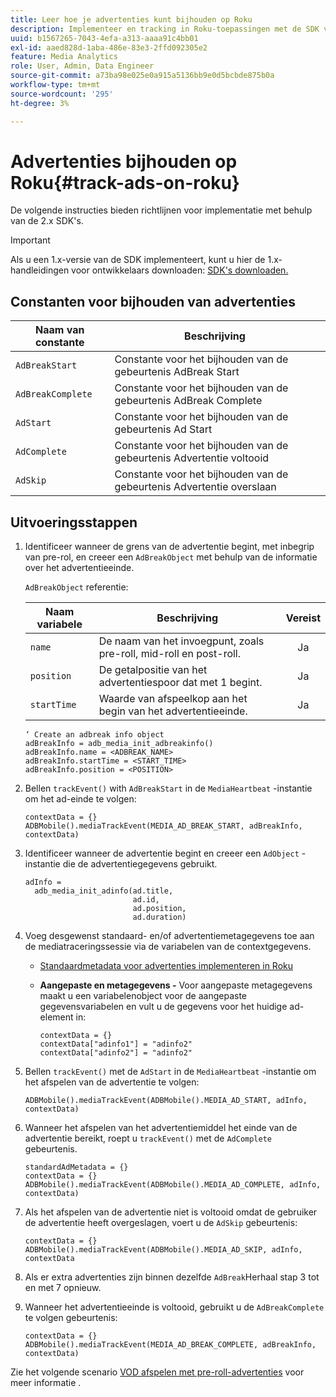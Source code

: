 ```yaml
---
title: Leer hoe je advertenties kunt bijhouden op Roku
description: Implementeer en tracking in Roku-toepassingen met de SDK van Media.
uuid: b1567265-7043-4efa-a313-aaaa91c4bb01
exl-id: aaed828d-1aba-486e-83e3-2ffd092305e2
feature: Media Analytics
role: User, Admin, Data Engineer
source-git-commit: a73ba98e025e0a915a5136bb9e0d5bcbde875b0a
workflow-type: tm+mt
source-wordcount: '295'
ht-degree: 3%

---
```


# Advertenties bijhouden op Roku{#track-ads-on-roku}

De volgende instructies bieden richtlijnen voor implementatie met behulp van de 2.x SDK&#39;s.

>[!IMPORTANT]
>
>Als u een 1.x-versie van de SDK implementeert, kunt u hier de 1.x-handleidingen voor ontwikkelaars downloaden: [SDK&#39;s downloaden.](/help/getting-started/download-sdks.md)

## Constanten voor bijhouden van advertenties

| Naam van constante | Beschrijving   |
|---|---|
| `AdBreakStart` | Constante voor het bijhouden van de gebeurtenis AdBreak Start |
| `AdBreakComplete` | Constante voor het bijhouden van de gebeurtenis AdBreak Complete |
| `AdStart` | Constante voor het bijhouden van de gebeurtenis Ad Start |
| `AdComplete` | Constante voor het bijhouden van de gebeurtenis Advertentie voltooid |
| `AdSkip` | Constante voor het bijhouden van de gebeurtenis Advertentie overslaan |

## Uitvoeringsstappen

1. Identificeer wanneer de grens van de advertentie begint, met inbegrip van pre-rol, en creeer een `AdBreakObject` met behulp van de informatie over het advertentieeinde.

   `AdBreakObject` referentie:

   | Naam variabele | Beschrijving | Vereist |
   | --- | --- | :---: |
   | `name` | De naam van het invoegpunt, zoals pre-roll, mid-roll en post-roll. | Ja |
   | `position` | De getalpositie van het advertentiespoor dat met 1 begint. | Ja |
   | `startTime` | Waarde van afspeelkop aan het begin van het advertentieeinde. | Ja |

   ```
   ‘ Create an adbreak info object
   adBreakInfo = adb_media_init_adbreakinfo()
   adBreakInfo.name = <ADBREAK_NAME>
   adBreakInfo.startTime = <START_TIME>
   adBreakInfo.position = <POSITION>
   ```

1. Bellen `trackEvent()` with `AdBreakStart` in de `MediaHeartbeat` -instantie om het ad-einde te volgen:

   ```
   contextData = {}
   ADBMobile().mediaTrackEvent(MEDIA_AD_BREAK_START, adBreakInfo, contextData)
   ```

1. Identificeer wanneer de advertentie begint en creeer een `AdObject` -instantie die de advertentiegegevens gebruikt.

   ```
   adInfo =  
     adb_media_init_adinfo(ad.title,  
                           ad.id,  
                           ad.position,  
                           ad.duration)
   ```

1. Voeg desgewenst standaard- en/of advertentiemetagegevens toe aan de mediatraceringssessie via de variabelen van de contextgegevens.

   * [Standaardmetadata voor advertenties implementeren in Roku](/help/use-cases/track-ads/impl-std-ad-metadata/impl-std-ad-metadata-roku.md)
   * **Aangepaste en metagegevens -** Voor aangepaste metagegevens maakt u een variabelenobject voor de aangepaste gegevensvariabelen en vult u de gegevens voor het huidige ad-element in:

      ```
      contextData = {}
      contextData["adinfo1"] = "adinfo2"
      contextData["adinfo2"] = "adinfo2"
      ```

1. Bellen `trackEvent()` met de `AdStart` in de `MediaHeartbeat` -instantie om het afspelen van de advertentie te volgen:

   ```
   ADBMobile().mediaTrackEvent(ADBMobile().MEDIA_AD_START, adInfo, contextData)
   ```

1. Wanneer het afspelen van het advertentiemiddel het einde van de advertentie bereikt, roept u `trackEvent()` met de `AdComplete` gebeurtenis.

   ```
   standardAdMetadata = {}
   contextData = {}
   ADBMobile().mediaTrackEvent(ADBMobile().MEDIA_AD_COMPLETE, adInfo, contextData)
   ```

1. Als het afspelen van de advertentie niet is voltooid omdat de gebruiker de advertentie heeft overgeslagen, voert u de `AdSkip` gebeurtenis:

   ```
   contextData = {}
   ADBMobile().mediaTrackEvent(ADBMobile().MEDIA_AD_SKIP, adInfo, contextData
   ```

1. Als er extra advertenties zijn binnen dezelfde `AdBreak`Herhaal stap 3 tot en met 7 opnieuw.
1. Wanneer het advertentieeinde is voltooid, gebruikt u de `AdBreakComplete` te volgen gebeurtenis:

   ```
   contextData = {}
   ADBMobile().mediaTrackEvent(MEDIA_AD_BREAK_COMPLETE, adBreakInfo, contextData)
   ```

Zie het volgende scenario [VOD afspelen met pre-roll-advertenties](/help/use-cases/tracking-scenarios/vod-preroll-ads.md) voor meer informatie .
